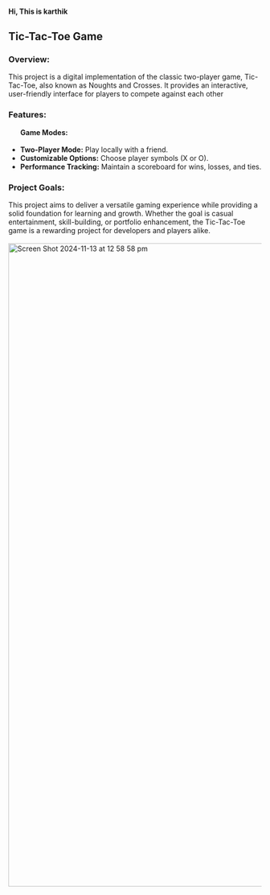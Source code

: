 <h4>Hi, This is karthik</h4>  
 <h2>Tic-Tac-Toe Game</h2>
 <h3>Overview:</h3>
This project is a digital implementation of the classic two-player game, Tic-Tac-Toe, also known as Noughts and Crosses. It provides an interactive, user-friendly interface for players to compete against each other
<h3>Features:</h3>
<ul><b>Game Modes:</b>
 <br>
 <br>
<li><b>Two-Player Mode:</b> Play locally with a friend.</li>
 <li><b>Customizable Options:</b> Choose player symbols (X or O).</li>
 <li><b>Performance Tracking:</b> Maintain a scoreboard for wins, losses, and ties.</li>
</ul>
<h3>Project Goals:</h3>
This project aims to deliver a versatile gaming experience while providing a solid foundation for learning and growth. Whether the goal is casual entertainment, skill-building, or portfolio enhancement, the Tic-Tac-Toe game is a rewarding project for developers and players alike.
<br> 
<br>
<img width="1280" alt="Screen Shot 2024-11-13 at 12 58 58 pm" src="https://github.com/user-attachments/assets/ed540800-8e5f-46dc-b424-62476770274f">
